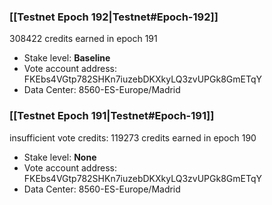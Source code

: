 ### [[Testnet Epoch 192|Testnet#Epoch-192]]
308422 credits earned in epoch 191
* Stake level: **Baseline**
* Vote account address: FKEbs4VGtp782SHKn7iuzebDKXkyLQ3zvUPGk8GmETqY
* Data Center: 8560-ES-Europe/Madrid
### [[Testnet Epoch 191|Testnet#Epoch-191]]
insufficient vote credits: 119273 credits earned in epoch 190
* Stake level: **None**
* Vote account address: FKEbs4VGtp782SHKn7iuzebDKXkyLQ3zvUPGk8GmETqY
* Data Center: 8560-ES-Europe/Madrid